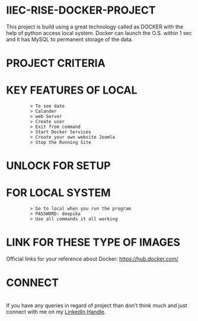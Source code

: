 # IIEC-RISE-DOCKER-PROJECT
This project is build using a great technology called as DOCKER with the help of python access local system. Docker can launch the O.S. within 1 sec and it has MySQL to permanent storage of the data.

# PROJECT CRITERIA 
# KEY FEATURES OF LOCAL
             > To see date
             > Calander 
             > web Server 
             > Create user 
             > Exit from command 
             > Start Docker Services 
             > Create your own website Joomla 
             > Stop the Running Site 
             
             
# UNLOCK FOR SETUP 
# FOR LOCAL SYSTEM
             > Go to local when you run the program 
             > PASSWORD: deepika 
             > Use all commands it all working 
             
             
# LINK FOR THESE TYPE OF IMAGES

Official links for your reference about Docker: https://hub.docker.com/


# CONNECT 
<br> If you have any queries in regard of project than don't think much and just connect with me on my <a href="www.linkedin.com/in/deepika-jangid-01b5391a9">LinkedIn Handle</a>.


             
             
             


